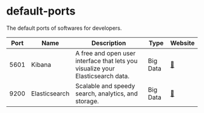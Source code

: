 # default-ports
The default ports of softwares for developers.

| Port  |  Name | Description | Type | Website |
|---|---|---| ---| ---|
| 5601 | Kibana | A free and open user interface that lets you visualize your Elasticsearch data.| Big Data | [🔗](https://www.elastic.co/guide/en/kibana/current/introduction.html)|   
| 9200 | Elasticsearch | Scalable and speedy search, analytics, and storage. | Big Data | [🔗](https://www.elastic.co/guide/en/kibana/current/introduction.html)|
